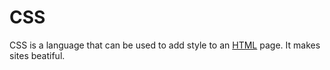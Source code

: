 # CSS

CSS is a language that can be used to add style to an [HTML](/wiki/HTML) page.
It makes sites beatiful.